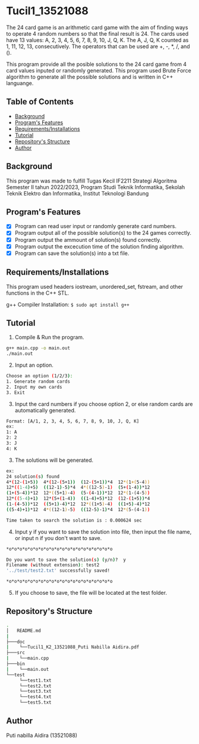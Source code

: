 # Tucil1_13521088

The 24 card game is an arithmetic card game with the aim of finding ways to operate 4 random numbers so that the final result is 24. The cards used have 13 values: A, 2, 3, 4, 5, 6, 7, 8, 9, 10, J, Q, K. The A, J, Q, K counted as 1, 11, 12, 13, consecutively. The operators that can be used are +, -, *, /, and ().

This program provide all the posible solutions to the 24 card game from 4 card values inputed or randomly generated. This program used Brute Force algorithm to generate all the possible solutions and is written in C++ languange.

## Table of Contents

- [Background](#background)
- [Program's Features](#program's-features)
- [Requirements/Installations](#requirements/installations)
- [Tutorial](#tutorial)
- [Repository's Structure](#repository's-structure)
- [Author](#author)

## Background
This program was made to fulfill Tugas Kecil IF2211 Strategi Algoritma Semester II tahun 2022/2023, Program Studi Teknik Informatika, Sekolah Teknik Elektro dan Informatika, Institut Teknologi Bandung

## Program's Features
- [x] Program can read user input or randomly generate card numbers.
- [x] Program output all of the possible solution(s) to the 24 games correctly.
- [x] Program output the ammount of solution(s) found correctly.
- [x] Program output the excecution time of the solution finding algorithm.
- [x] Program can save the solution(s) into a txt file.

## Requirements/Installations
This program used headers iostream, unordered_set, fstream, and other functions in the C++ STL.

g++ Compiler Installation: `$ sudo apt install g++`

## Tutorial

1. Compile & Run the program.
```bash
g++ main.cpp -o main.out
./main.out
```

2. Input an option.
```bash
Choose an option (1/2/3):
1. Generate random cards
2. Input my own cards
3. Exit
```

3. Input the card numbers if you choose option 2, or else random cards are automatically generated.
```bash
Format: [A/1, 2, 3, 4, 5, 6, 7, 8, 9, 10, J, Q, K]
ex:
1: A
2: 2
3: J
4: K
```

3. The solutions will be generated.
```bash
ex:
24 solution(s) found
4*(12-(1+5))  4*(12-(5+1))  (12-(5+1))*4  12*(1+(5-4))
12*((1-4)+5)  ((12-1)-5)*4  4*((12-5)-1)  (5+(1-4))*12
(1+(5-4))*12  12*((5+1)-4)  (5-(4-1))*12  12*(1-(4-5))
12*((5-4)+1)  12*(5+(1-4))  ((1-4)+5)*12  (12-(1+5))*4
(1-(4-5))*12  ((5+1)-4)*12  12*((1+5)-4)  ((1+5)-4)*12
((5-4)+1)*12  4*((12-1)-5)  ((12-5)-1)*4  12*(5-(4-1))  

Time taken to search the solution is : 0.000624 sec
```
4. Input y if you want to save the solution into file, then input the file name, or input n if you don't want to save.
```bash
*o*o*o*o*o*o*o*o*o*o*o*o*o*o*o*o*o*o*o*o

Do you want to save the solution(s) (y/n)?  y 
Filename (without extension): test2
'../test/test2.txt' successfully saved!

*o*o*o*o*o*o*o*o*o*o*o*o*o*o*o*o*o*o*o*o
```

5. If you choose to save, the file will be located at the test folder.

## Repository's Structure
```bash
.
│   README.md
|
├───doc
|    └──Tucil1_K2_13521088_Puti Nabilla Aidira.pdf         
├───src
|    └──main.cpp    
├───bin
|    └──main.out  
└──test
     └──test1.txt
     └──test2.txt
     └──test3.txt
     └──test4.txt
     └──test5.txt            
```

## Author
Puti nabilla Aidira (13521088)